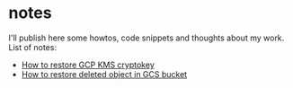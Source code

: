 # notes
I'll publish here some howtos, code snippets and thoughts about my work.
List of notes:
- [How to restore GCP KMS cryptokey](how_to_restore_kms_cryptokey.md)
- [How to restore deleted object in GCS bucket](how_to_restore_deleted_object_in_gcs_bucket.md)
